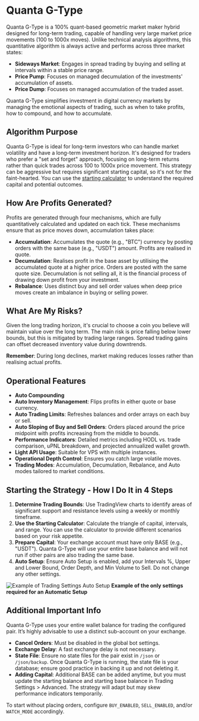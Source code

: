 # Quanta G-Type

Quanta G-Type is a 100% quant-based geometric market maker hybrid designed for long-term trading, capable of handling very large market price movements (100 to 1000x moves). Unlike technical analysis algorithms, this quantitative algorithm is always active and performs across three market states:

- **Sideways Market**: Engages in spread trading by buying and selling at intervals within a stable price range.
- **Price Pump**: Focuses on managed decumulation of the investments' accumulation of assets.
- **Price Dump**: Focuses on managed accumulation of the traded asset.

Quanta G-Type simplifies investment in digital currency markets by managing the emotional aspects of trading, such as when to take profits, how to compound, and how to accumulate.

## Algorithm Purpose

Quanta G-Type is ideal for long-term investors who can handle market volatility and have a long-term investment horizon. It's designed for traders who prefer a "set and forget" approach, focusing on long-term returns rather than quick trades across 100 to 1000x price movement. This strategy can be aggressive but requires significant starting capital, so it's not for the faint-hearted. You can use the [starting calculator](https://docs.google.com/spreadsheets/d/1ycVTNctPpkJSgVM7KMMf1oXkzK8K_YecxJpdfH78lZM) to understand the required capital and potential outcomes.

## How Are Profits Generated?

Profits are generated through four mechanisms, which are fully quantitatively calculated and updated on each tick. These mechanisms ensure that as price moves down, accumulation takes place:

- **Accumulation**: Accumulates the quote (e.g., "BTC") currency by posting orders with the same base (e.g., "USDT") amount. Profits are realised in quote.
- **Decumulation**: Realises profit in the base asset by utilising the accumulated quote at a higher price. Orders are posted with the same quote size. Decumulation is not selling all, it is the financial process of drawing down profit from your investment.
- **Rebalance**: Uses distinct buy and sell order values when deep price moves create an imbalance in buying or selling power.

## What Are My Risks?

Given the long trading horizon, it's crucial to choose a coin you believe will maintain value over the long term. The main risk is price falling below lower bounds, but this is mitigated by trading large ranges. Spread trading gains can offset decreased inventory value during downtrends.

**Remember**: During long declines, market making reduces losses rather than realising actual profits.

## Operational Features

- **Auto Compounding**
- **Auto Inventory Management**: Flips profits in either quote or base currency.
- **Auto Trading Limits**: Refreshes balances and order arrays on each buy or sell.
- **Auto Sloping of Buy and Sell Orders**: Orders placed around the price midpoint with profits increasing from the middle to bounds.
- **Performance Indicators**: Detailed metrics including HODL vs. trade comparison, uPNL breakdown, and projected annualized wallet growth.
- **Light API Usage**: Suitable for VPS with multiple instances.
- **Operational Depth Control**: Ensures you catch large volatile moves.
- **Trading Modes**: Accumulation, Decumulation, Rebalance, and Auto modes tailored to market conditions.

## Starting the Strategy - How I Do It in 4 Steps

1. **Determine Trading Bounds**: Use TradingView charts to identify areas of significant support and resistance levels using a weekly or monthly timeframe.
2. **Use the Starting Calculator**: Calculate the triangle of capital, intervals, and range. You can use the calculator to provide different scenarios based on your risk appetite.
3. **Prepare Capital**: Your exchange account must have only BASE (e.g., "USDT"). Quanta G-Type will use your entire base balance and will not run if other pairs are also trading the same base.
4. **Auto Setup**: Ensure Auto Setup is enabled, add your Intervals %, Upper and Lower Bound, Order Depth, and Min Volume to Sell. Do not change any other settings.

![Example of Trading Settings Auto Setup](https://github.com/quantatrading/Quanta-G-Type/assets/3750100/46a3bc05-2413-4af1-be0e-1c4770f9e873)
**Example of the only settings required for an Automatic Setup**

## Additional Important Info

Quanta G-Type uses your entire wallet balance for trading the configured pair. It’s highly advisable to use a distinct sub-account on your exchange.

- **Cancel Orders**: Must be disabled in the global bot settings.
- **Exchange Delay**: A fast exchange delay is not necessary.
- **State File**: Ensure no state files for the pair exist in `/json` or `/json/backup`. Once Quanta G-Type is running, the state file is your database; ensure good practice in backing it up and not deleting it.
- **Adding Capital**: Additional BASE can be added anytime, but you must update the starting balance and starting base balance in Trading Settings > Advanced. The strategy will adapt but may skew performance indicators temporarily.

To start without placing orders, configure `BUY_ENABLED`, `SELL_ENABLED`, and/or `WATCH_MODE` accordingly.
